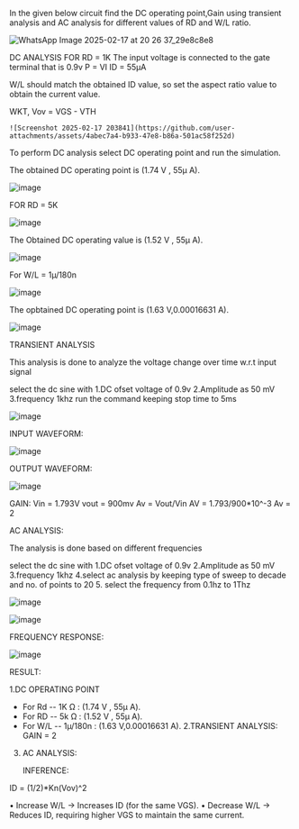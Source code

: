 In the given below circuit find the DC operating point,Gain using transient analysis and AC analysis for different values of RD and W/L ratio.

![WhatsApp Image 2025-02-17 at 20 26 37_29e8c8e8](https://github.com/user-attachments/assets/6969eb84-c384-4ab7-b55d-c77e51890b8c)


DC ANALYSIS
FOR RD = 1K
The input voltage is connected to the gate terminal that is 0.9v
P = VI
ID = 55µA

W/L should match the obtained ID value, so set the aspect ratio value to obtain the 
current value.

WKT,
    Vov = VGS - VTH

    ![Screenshot 2025-02-17 203841](https://github.com/user-attachments/assets/4abec7a4-b933-47e8-b86a-501ac58f252d)



To perform DC analysis select DC operating point and run the simulation.

The obtained DC operating point is (1.74 V , 55µ A).

![image](https://github.com/user-attachments/assets/e4215347-171c-4336-bdbd-2af65b0fd501)


FOR RD = 5K

![image](https://github.com/user-attachments/assets/424389e1-aef9-4999-af0d-62ce980667f7)

The Obtained DC operating value is (1.52 V , 55µ A).


![image](https://github.com/user-attachments/assets/3d8c260f-8dc3-4afb-a95c-f13d87fa34d4)

   
For W/L = 1µ/180n


![image](https://github.com/user-attachments/assets/56e328ac-887b-44d5-a30b-bf933f3207ba)


The opbtained DC operating point is (1.63 V,0.00016631 A).


![image](https://github.com/user-attachments/assets/e2e7afb8-7a31-40e1-89c7-17fcd8c953bb)


TRANSIENT ANALYSIS

This analysis is done to analyze the voltage change over time w.r.t input signal

select the dc sine with 
1.DC ofset voltage of 0.9v
2.Amplitude as 50 mV
3.frequency 1khz
 run the command keeping stop time to 5ms

 ![image](https://github.com/user-attachments/assets/8479795a-c294-4f21-b051-e43d0388ac52)


 INPUT WAVEFORM:

![image](https://github.com/user-attachments/assets/9d45fa72-6732-4bec-b008-00940b9508fe)

OUTPUT WAVEFORM:

![image](https://github.com/user-attachments/assets/555f9ad6-9996-45c1-b154-f58ad2a72928)

 
GAIN:
  Vin = 1.793V
  vout = 900mv
  Av = Vout/Vin
  AV = 1.793/900*10^-3
  Av = 2

  AC ANALYSIS:

  The analysis is done based on different frequencies

select the dc sine with 
1.DC ofset voltage of 0.9v
2.Amplitude as 50 mV
3.frequency 1khz
4.select ac analysis by keeping type of sweep to decade and no. of points to 20
5. select the frequency from 0.1hz to 1Thz

![image](https://github.com/user-attachments/assets/efba27a6-ca99-49c2-a8a7-ea90e25c5ca1)


![image](https://github.com/user-attachments/assets/75005d14-5b08-471b-8816-854149449d68)

FREQUENCY RESPONSE:

![image](https://github.com/user-attachments/assets/59ea971e-ebe1-4596-8010-a63884fc2388)


RESULT:

1.DC OPERATING POINT
* For Rd -- 1K Ω : (1.74 V , 55µ A).
* For RD -- 5k Ω : (1.52 V , 55µ A).
* For W/L -- 1µ/180n : (1.63 V,0.00016631 A).
2.TRANSIENT ANALYSIS:
  GAIN = 2
3. AC ANALYSIS:


      INFERENCE:

  
ID = (1/2)*Kn(Vov)^2

• Increase W/L → Increases ID (for the same VGS).
• Decrease W/L → Reduces ID, requiring higher VGS to maintain the same current.
  

